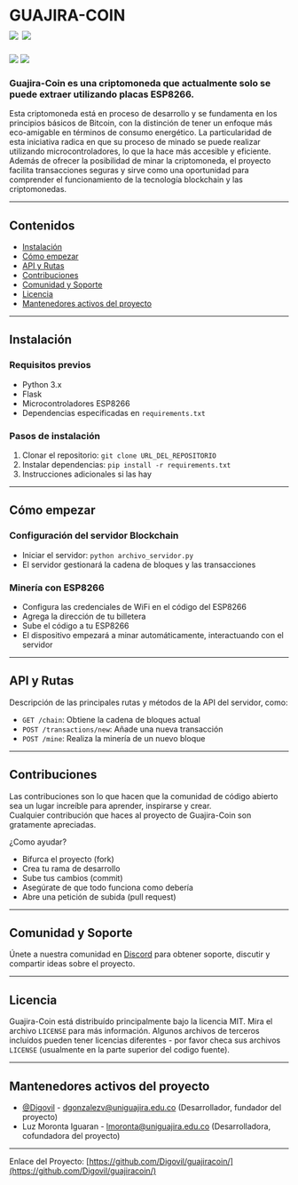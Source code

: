 <!--
*** Official Guajira Coin
*** digovil, 2023-Presente
-->


<h1>
  GUAJIRA-COIN
  <br>
  <a href="https://github.com/Digovil/guajiracoin/blob/master/README.md">
    <img src="https://badgen.net/badge/icon/Español?icon=&label" /></a>
  <a href="https://github.com/Digovil/guajiracoin/blob/master/Resources/readme_translations/README_en.md">
    <img src="https://badgen.net/badge/icon/English?icon=&label" /></a>
  
</h1>
<a href="https://t.me/GuajiraCoinBot">
  <img src="https://badgen.net/badge/icon/Billetera?icon=bitcoin&label" /></a>
<a href="https://github.com/Digovil/guajiracoin/releases/latest">
  <img src="https://img.shields.io/badge/release-latest-ff640a.svg?style=for-the-badge" /></a>
<br>

<h3>
  Guajira-Coin es una criptomoneda que actualmente solo se puede extraer utilizando placas ESP8266.
</h3>

Esta criptomoneda está en proceso de desarrollo y se fundamenta en los principios básicos de Bitcoin, con la distinción de tener un enfoque más eco-amigable en términos de consumo energético. La particularidad de esta iniciativa radica en que su proceso de minado se puede realizar utilizando microcontroladores, lo que la hace más accesible y eficiente. Además de ofrecer la posibilidad de minar la criptomoneda, el proyecto facilita transacciones seguras y sirve como una oportunidad para comprender el funcionamiento de la tecnología blockchain y las criptomonedas.

---

## Contenidos
- [Instalación](#instalación)
- [Cómo empezar](#cómo-empezar)
- [API y Rutas](#api-y-rutas)
- [Contribuciones](#contribuciones)
- [Comunidad y Soporte](#comunidad-y-soporte)
- [Licencia](#licencia)
- [Mantenedores activos del proyecto](#Mantenedores-activos-del-proyecto)

---

## Instalación

### Requisitos previos
- Python 3.x
- Flask
- Microcontroladores ESP8266
- Dependencias especificadas en `requirements.txt`

### Pasos de instalación
1. Clonar el repositorio: `git clone URL_DEL_REPOSITORIO`
2. Instalar dependencias: `pip install -r requirements.txt`
3. Instrucciones adicionales si las hay

---

## Cómo empezar

### Configuración del servidor Blockchain
- Iniciar el servidor: `python archivo_servidor.py`
- El servidor gestionará la cadena de bloques y las transacciones

### Minería con ESP8266
- Configura las credenciales de WiFi en el código del ESP8266
- Agrega la dirección de tu billetera
- Sube el código a tu ESP8266
- El dispositivo empezará a minar automáticamente, interactuando con el servidor

---

## API y Rutas

Descripción de las principales rutas y métodos de la API del servidor, como:
- `GET /chain`: Obtiene la cadena de bloques actual
- `POST /transactions/new`: Añade una nueva transacción
- `POST /mine`: Realiza la minería de un nuevo bloque

---

## Contribuciones

Las contribuciones son lo que hacen que la comunidad de código abierto sea un lugar increíble para aprender, inspirarse y crear.<br>
Cualquier contribución que haces al proyecto de Guajira-Coin son gratamente apreciadas.

¿Como ayudar?

*   Bifurca el proyecto (fork)
*   Crea tu rama de desarrollo
*   Sube tus cambios (commit)
*   Asegúrate de que todo funciona como debería
*   Abre una petición de subida (pull request)

---

## Comunidad y Soporte

Únete a nuestra comunidad en [Discord](https://discord.gg/yAW2ddkhuk) para obtener soporte, discutir y compartir ideas sobre el proyecto.

---

## Licencia

Guajira-Coin está distribuído principalmente bajo la licencia MIT. Mira el archivo `LICENSE` para más información.
Algunos archivos de terceros incluídos pueden tener licencias diferentes - por favor checa sus archivos `LICENSE` (usualmente en la parte superior del codigo fuente).

---

## Mantenedores activos del proyecto

*   [@Digovil](https://github.com/Digovil/) - dgonzalezv@uniguajira.edu.co (Desarrollador, fundador del proyecto)
*   Luz Moronta Iguaran - lmoronta@uniguajira.edu.co (Desarrolladora, cofundadora del proyecto)

<hr>

Enlace del Proyecto: [https://github.com/Digovil/guajiracoin/](https://github.com/Digovil/guajiracoin/)
